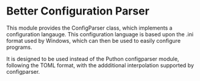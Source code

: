# Better Configuration Parser
This module provides the ConfigParser class, which implements a configuration langauge. This configuration language is based upon the .ini format used by Windows, which can then be used to easily configure programs.

It is designed to be used instead of the Puthon configparser module, following the TOML format, with the addditional interpolation supported by configparser.